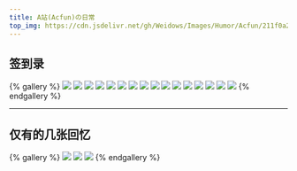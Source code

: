 ```yaml
---
title: A站(Acfun)の日常
top_img: https://cdn.jsdelivr.net/gh/Weidows/Images/Humor/Acfun/211f0a2fe38ea48678bf6b95ad900482.jpeg
---
```


<!--
 * @Author: Weidows
 * @LastEditors: Weidows
 * @LastEditTime: 2021-09-02 14:55:50
 * @FilePath: \Blog-private\source\gallery\Anime\Acfun.md
-->

## 签到录

{% gallery %}
![](https://cdn.jsdelivr.net/gh/Weidows/Images/Humor/Acfun/1568087947308.jpeg)
![](https://cdn.jsdelivr.net/gh/Weidows/Images/Humor/Acfun/1569741213377.jpeg)
![](https://cdn.jsdelivr.net/gh/Weidows/Images/Humor/Acfun/1569826445215.jpeg)
![](https://cdn.jsdelivr.net/gh/Weidows/Images/Humor/Acfun/1570066405966.jpeg)
![](https://cdn.jsdelivr.net/gh/Weidows/Images/Humor/Acfun/1570192966944.jpeg)
![](https://cdn.jsdelivr.net/gh/Weidows/Images/Humor/Acfun/1571405490246.jpeg)
![](https://cdn.jsdelivr.net/gh/Weidows/Images/Humor/Acfun/1571754434116.jpeg)
![](https://cdn.jsdelivr.net/gh/Weidows/Images/Humor/Acfun/1572409440923.jpeg)
![](https://cdn.jsdelivr.net/gh/Weidows/Images/Humor/Acfun/1572758805084.jpeg)
![](https://cdn.jsdelivr.net/gh/Weidows/Images/Humor/Acfun/1572884495101.jpeg)
![](https://cdn.jsdelivr.net/gh/Weidows/Images/Humor/Acfun/1573002488047.jpeg)
![](https://cdn.jsdelivr.net/gh/Weidows/Images/Humor/Acfun/1573276889627.jpeg)
![](https://cdn.jsdelivr.net/gh/Weidows/Images/Humor/Acfun/1573579912971.jpeg)
![](https://cdn.jsdelivr.net/gh/Weidows/Images/Humor/Acfun/1573823258745.jpeg)
![](https://cdn.jsdelivr.net/gh/Weidows/Images/Humor/Acfun/1574007446075.jpeg)
![](https://cdn.jsdelivr.net/gh/Weidows/Images/Humor/Acfun/1576730349902.jpeg)
{% endgallery %}

---

## 仅有的几张回忆

{% gallery %}
![](https://cdn.jsdelivr.net/gh/Weidows/Images/Humor/Acfun/1e661d1b2531a8617f5fa74662289d07.jpeg)
![](https://cdn.jsdelivr.net/gh/Weidows/Images/Humor/Acfun/08cd136003cefe38be8353f6425424f7.jpeg)
![](https://cdn.jsdelivr.net/gh/Weidows/Images/Humor/Acfun/211f0a2fe38ea48678bf6b95ad900482.jpeg)
{% endgallery %}
